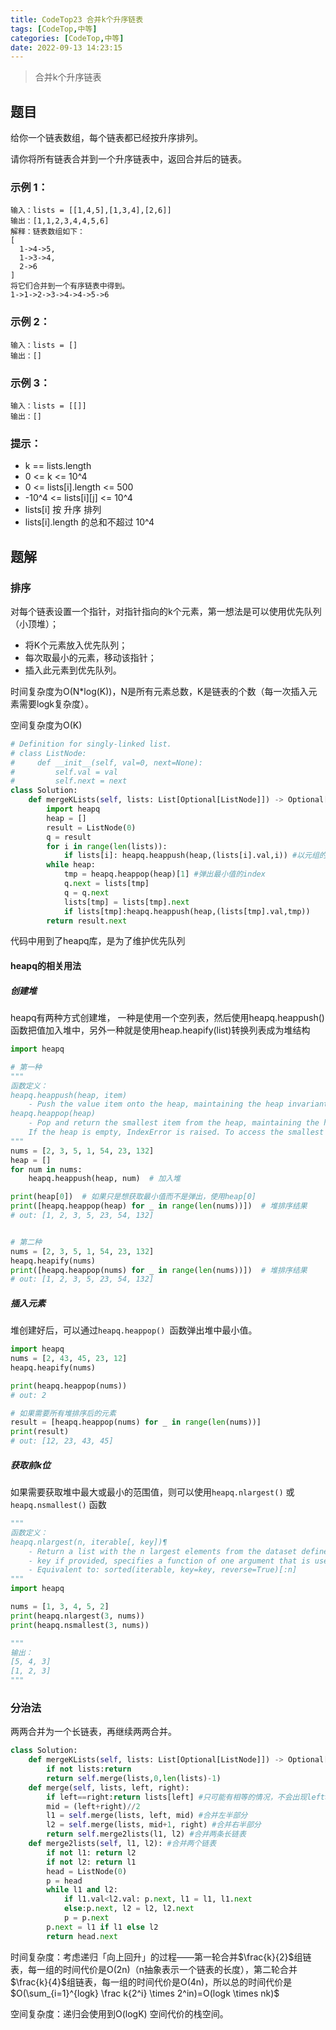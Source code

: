 ```yaml
---
title: CodeTop23 合并k个升序链表
tags: [CodeTop,中等]
categories: [CodeTop,中等]
date: 2022-09-13 14:23:15
---
```


>合并k个升序链表

## 题目

给你一个链表数组，每个链表都已经按升序排列。

请你将所有链表合并到一个升序链表中，返回合并后的链表。

### 示例 1：

```
输入：lists = [[1,4,5],[1,3,4],[2,6]]
输出：[1,1,2,3,4,4,5,6]
解释：链表数组如下：
[
  1->4->5,
  1->3->4,
  2->6
]
将它们合并到一个有序链表中得到。
1->1->2->3->4->4->5->6
```

### 示例 2：

```
输入：lists = []
输出：[]
```

### 示例 3：

```
输入：lists = [[]]
输出：[]
```

### 提示：

- k == lists.length
- 0 <= k <= 10^4
- 0 <= lists[i].length <= 500
- -10^4 <= lists[i][j] <= 10^4
- lists[i] 按 升序 排列
- lists[i].length 的总和不超过 10^4


## 题解

### 排序

对每个链表设置一个指针，对指针指向的k个元素，第一想法是可以使用优先队列（小顶堆）；

- 将K个元素放入优先队列；
- 每次取最小的元素，移动该指针；
- 插入此元素到优先队列。

时间复杂度为O(N*log(K))，N是所有元素总数，K是链表的个数（每一次插入元素需要logk复杂度）。

空间复杂度为O(K)

```python
# Definition for singly-linked list.
# class ListNode:
#     def __init__(self, val=0, next=None):
#         self.val = val
#         self.next = next
class Solution:
    def mergeKLists(self, lists: List[Optional[ListNode]]) -> Optional[ListNode]:
        import heapq
        heap = []
        result = ListNode(0)
        q = result
        for i in range(len(lists)):
            if lists[i]: heapq.heappush(heap,(lists[i].val,i)) #以元组的形式存储
        while heap:
            tmp = heapq.heappop(heap)[1] #弹出最小值的index
            q.next = lists[tmp]
            q = q.next
            lists[tmp] = lists[tmp].next
            if lists[tmp]:heapq.heappush(heap,(lists[tmp].val,tmp))
        return result.next
```
代码中用到了heapq库，是为了维护优先队列

#### heapq的相关用法

##### 创建堆

heapq有两种方式创建堆， 一种是使用一个空列表，然后使用heapq.heappush()函数把值加入堆中，另外一种就是使用heap.heapify(list)转换列表成为堆结构

```python
import heapq

# 第一种
"""
函数定义：
heapq.heappush(heap, item)
    - Push the value item onto the heap, maintaining the heap invariant.
heapq.heappop(heap)
    - Pop and return the smallest item from the heap, maintaining the heap invariant.
    If the heap is empty, IndexError is raised. To access the smallest item without popping it, use heap[0].
"""
nums = [2, 3, 5, 1, 54, 23, 132]
heap = []
for num in nums:
    heapq.heappush(heap, num)  # 加入堆

print(heap[0])  # 如果只是想获取最小值而不是弹出，使用heap[0]
print([heapq.heappop(heap) for _ in range(len(nums))])  # 堆排序结果
# out: [1, 2, 3, 5, 23, 54, 132]


# 第二种
nums = [2, 3, 5, 1, 54, 23, 132]
heapq.heapify(nums)
print([heapq.heappop(nums) for _ in range(len(nums))])  # 堆排序结果
# out: [1, 2, 3, 5, 23, 54, 132]
```
##### 插入元素

堆创建好后，可以通过`heapq.heappop() `函数弹出堆中最小值。

```python
import heapq
nums = [2, 43, 45, 23, 12]
heapq.heapify(nums)

print(heapq.heappop(nums))
# out: 2

# 如果需要所有堆排序后的元素
result = [heapq.heappop(nums) for _ in range(len(nums))]
print(result)
# out: [12, 23, 43, 45]
```

##### 获取前k位

如果需要获取堆中最大或最小的范围值，则可以使用`heapq.nlargest()` 或`heapq.nsmallest()` 函数

```python
"""
函数定义：
heapq.nlargest(n, iterable[, key])¶
    - Return a list with the n largest elements from the dataset defined by iterable. 
    - key if provided, specifies a function of one argument that is used to extract a comparison key from each element in the iterable: key=str.lower
    - Equivalent to: sorted(iterable, key=key, reverse=True)[:n]
"""
import heapq

nums = [1, 3, 4, 5, 2]
print(heapq.nlargest(3, nums))
print(heapq.nsmallest(3, nums))

"""
输出：
[5, 4, 3]
[1, 2, 3]
"""
```

### 分治法

两两合并为一个长链表，再继续两两合并。

```python
class Solution:
    def mergeKLists(self, lists: List[Optional[ListNode]]) -> Optional[ListNode]:
        if not lists:return
        return self.merge(lists,0,len(lists)-1)
    def merge(self, lists, left, right):
        if left==right:return lists[left] #只可能有相等的情况，不会出现left>right
        mid = (left+right)//2
        l1 = self.merge(lists, left, mid) #合并左半部分
        l2 = self.merge(lists, mid+1, right) #合并右半部分
        return self.merge2lists(l1, l2) #合并两条长链表
    def merge2lists(self, l1, l2): #合并两个链表
        if not l1: return l2
        if not l2: return l1
        head = ListNode(0)
        p = head
        while l1 and l2:
            if l1.val<l2.val: p.next, l1 = l1, l1.next
            else:p.next, l2 = l2, l2.next
            p = p.next
        p.next = l1 if l1 else l2
        return head.next
```

时间复杂度：考虑递归「向上回升」的过程——第一轮合并$\frac{k}{2}$组链表，每一组的时间代价是O(2n)（n抽象表示一个链表的长度），第二轮合并$\frac{k}{4}$组链表，每一组的时间代价是O(4n)，所以总的时间代价是$O(\sum_{i=1}^{logk} \frac k{2^i} \times 2^in)=O(logk \times nk)$

空间复杂度：递归会使用到O(logK) 空间代价的栈空间。
